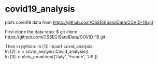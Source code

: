 # covid19_analysis
plots covid19 data from https://github.com/CSSEGISandData/COVID-19.git

First clone the data repo:
$ git clone https://github.com/CSSEGISandData/COVID-19.git

Then in python:
In [1]: import covid_analysis                                                   
In [2]: c = covid_analysis.Covid_analysis()                                     
In [3]: c.plots_countries(['Italy', 'France', 'US'])   
